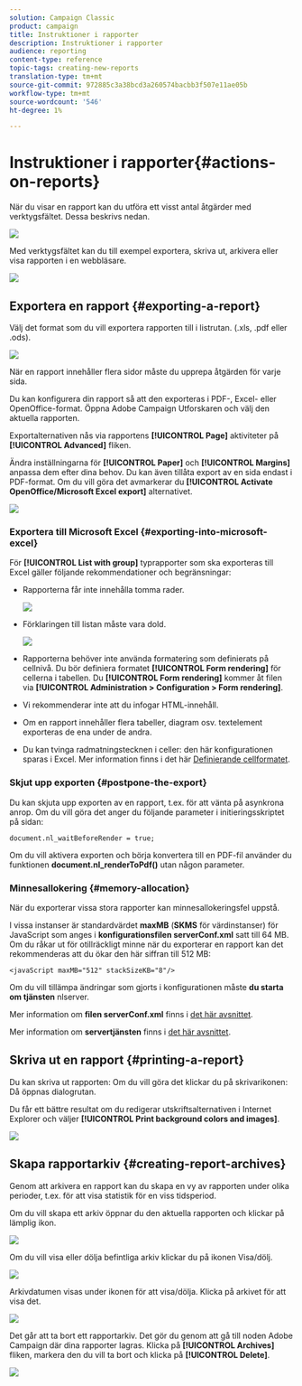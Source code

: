 ```yaml
---
solution: Campaign Classic
product: campaign
title: Instruktioner i rapporter
description: Instruktioner i rapporter
audience: reporting
content-type: reference
topic-tags: creating-new-reports
translation-type: tm+mt
source-git-commit: 972885c3a38bcd3a260574bacbb3f507e11ae05b
workflow-type: tm+mt
source-wordcount: '546'
ht-degree: 1%

---
```



# Instruktioner i rapporter{#actions-on-reports}

När du visar en rapport kan du utföra ett visst antal åtgärder med verktygsfältet. Dessa beskrivs nedan.

![](assets/s_ncs_advuser_report_wizard_2.png)

Med verktygsfältet kan du till exempel exportera, skriva ut, arkivera eller visa rapporten i en webbläsare.

![](assets/s_ncs_advuser_report_wizard_04.png)

## Exportera en rapport {#exporting-a-report}

Välj det format som du vill exportera rapporten till i listrutan. (.xls, .pdf eller .ods).

![](assets/s_ncs_advuser_report_wizard_06.png)

När en rapport innehåller flera sidor måste du upprepa åtgärden för varje sida.

Du kan konfigurera din rapport så att den exporteras i PDF-, Excel- eller OpenOffice-format. Öppna Adobe Campaign Utforskaren och välj den aktuella rapporten.

Exportalternativen nås via rapportens **[!UICONTROL Page]** aktiviteter på **[!UICONTROL Advanced]** fliken.

Ändra inställningarna för **[!UICONTROL Paper]** och **[!UICONTROL Margins]** anpassa dem efter dina behov. Du kan även tillåta export av en sida endast i PDF-format. Om du vill göra det avmarkerar du **[!UICONTROL Activate OpenOffice/Microsoft Excel export]** alternativet.

![](assets/s_ncs_advuser_report_wizard_021.png)

### Exportera till Microsoft Excel {#exporting-into-microsoft-excel}

För **[!UICONTROL List with group]** typrapporter som ska exporteras till Excel gäller följande rekommendationer och begränsningar:

* Rapporterna får inte innehålla tomma rader.

   ![](assets/export_limitations_remove_empty_line.png)

* Förklaringen till listan måste vara dold.

   ![](assets/export_limitations_hide_label.png)

* Rapporterna behöver inte använda formatering som definierats på cellnivå. Du bör definiera formatet **[!UICONTROL Form rendering]** för cellerna i tabellen. Du **[!UICONTROL Form rendering]** kommer åt filen via **[!UICONTROL Administration > Configuration > Form rendering]**.
* Vi rekommenderar inte att du infogar HTML-innehåll.
* Om en rapport innehåller flera tabeller, diagram osv. textelement exporteras de ena under de andra.
* Du kan tvinga radmatningstecknen i celler: den här konfigurationen sparas i Excel. Mer information finns i det här [Definierande cellformatet](../../reporting/using/creating-a-table.md#defining-cell-format).

### Skjut upp exporten {#postpone-the-export}

Du kan skjuta upp exporten av en rapport, t.ex. för att vänta på asynkrona anrop. Om du vill göra det anger du följande parameter i initieringsskriptet på sidan:

```
document.nl_waitBeforeRender = true;
```

Om du vill aktivera exporten och börja konvertera till en PDF-fil använder du funktionen **document.nl_renderToPdf()** utan någon parameter.

### Minnesallokering {#memory-allocation}

När du exporterar vissa stora rapporter kan minnesallokeringsfel uppstå.

I vissa instanser är standardvärdet **maxMB** (**SKMS** för värdinstanser) för JavaScript som anges i **konfigurationsfilen serverConf.xml** satt till 64 MB. Om du råkar ut för otillräckligt minne när du exporterar en rapport kan det rekommenderas att du ökar den här siffran till 512 MB:

```
<javaScript maxMB="512" stackSizeKB="8"/>
```

Om du vill tillämpa ändringar som gjorts i konfigurationen måste **du starta om tjänsten** nlserver.

Mer information om **filen serverConf.xml** finns i [det här avsnittet](../../production/using/configuration-principle.md).

Mer information om **servertjänsten** finns i [det här avsnittet](../../production/using/administration.md).

## Skriva ut en rapport {#printing-a-report}

Du kan skriva ut rapporten: Om du vill göra det klickar du på skrivarikonen: Då öppnas dialogrutan.

Du får ett bättre resultat om du redigerar utskriftsalternativen i Internet Explorer och väljer **[!UICONTROL Print background colors and images]**.

![](assets/s_ncs_advuser_report_print_options.png)

## Skapa rapportarkiv {#creating-report-archives}

Genom att arkivera en rapport kan du skapa en vy av rapporten under olika perioder, t.ex. för att visa statistik för en viss tidsperiod.

Om du vill skapa ett arkiv öppnar du den aktuella rapporten och klickar på lämplig ikon.

![](assets/s_ncs_advuser_report_wizard_07.png)

Om du vill visa eller dölja befintliga arkiv klickar du på ikonen Visa/dölj.

![](assets/s_ncs_advuser_report_history_06.png)

Arkivdatumen visas under ikonen för att visa/dölja. Klicka på arkivet för att visa det.

![](assets/s_ncs_advuser_report_history_04.png)

Det går att ta bort ett rapportarkiv. Det gör du genom att gå till noden Adobe Campaign där dina rapporter lagras. Klicka på **[!UICONTROL Archives]** fliken, markera den du vill ta bort och klicka på **[!UICONTROL Delete]**.

![](assets/s_ncs_advuser_report_history_01.png)

